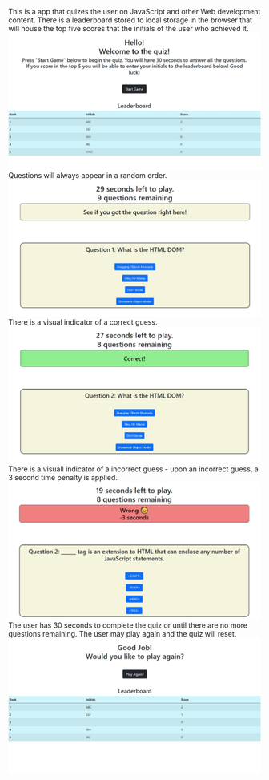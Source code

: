 
This is a app that quizes the user on JavaScript and other Web development content. 
There is a leaderboard stored to local storage in the browser that will house the top five scores that the initials of the user who achieved it.
![Screenshot1](/Assets/Images/Screenshot1.jpg "Screenshot1")
Questions will always appear in a random order.
![Screenshot2](/Assets/Images/Screenshot2.jpg "Screenshot2")
There is a visual indicator of a correct guess.
![Screenshot3](/Assets/Images/Screenshot3.jpg "Screenshot3")
There is a visuall indicator of a incorrect guess - upon an incorrect guess, a 3 second time penalty is applied.
![Screenshot4](/Assets/Images/Screenshot4.jpg "Screenshot4")
The user has 30 seconds to complete the quiz or until there are no more questions remaining. The user may play again and the quiz will reset.
![Screenshot5](/Assets/Images/Screenshot5.jpg "Screenshot5")